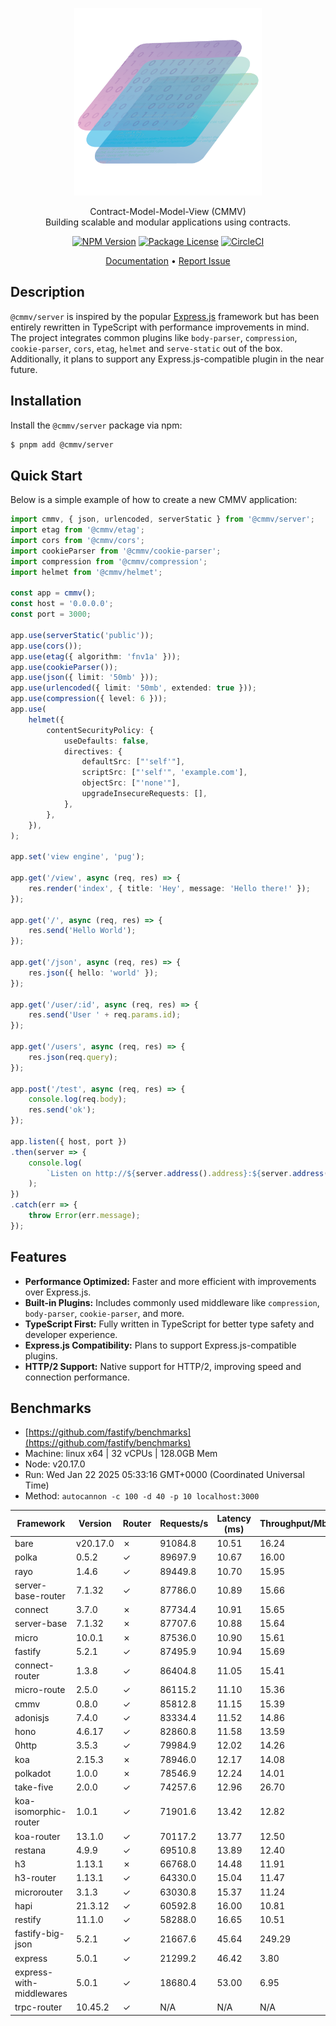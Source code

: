<p align="center">
  <a href="https://cmmv.io/" target="blank"><img src="https://raw.githubusercontent.com/andrehrferreira/docs.cmmv.io/main/public/assets/logo_CMMV2_icon.png" width="300" alt="CMMV Logo" /></a>
</p>
<p align="center">Contract-Model-Model-View (CMMV) <br/> Building scalable and modular applications using contracts.</p>
<p align="center">
    <a href="https://www.npmjs.com/package/@cmmv/core"><img src="https://img.shields.io/npm/v/@cmmv/core.svg" alt="NPM Version" /></a>
    <a href="https://github.com/andrehrferreira/cmmv-server/blob/main/LICENSE"><img src="https://img.shields.io/npm/l/@cmmv/core.svg" alt="Package License" /></a>
    <a href="https://dl.circleci.com/status-badge/redirect/circleci/QyJWAYrZ9JTfN1eubSDo5u/JEtDUbr1cNkGRxfKFJo7oR/tree/main" target="_blank"><img src="https://dl.circleci.com/status-badge/img/circleci/QyJWAYrZ9JTfN1eubSDo5u/JEtDUbr1cNkGRxfKFJo7oR/tree/main.svg?style=svg" alt="CircleCI" /></a>
</p>

<p align="center">
  <a href="https://cmmv.io">Documentation</a> &bull;
  <a href="https://github.com/andrehrferreira/cmmv-server/issues">Report Issue</a>
</p>

## Description

``@cmmv/server`` is inspired by the popular [Express.js](https://expressjs.com/pt-br/) framework but has been entirely rewritten in TypeScript with performance improvements in mind. The project integrates common plugins like ``body-parser``, ``compression``, ``cookie-parser``, ``cors``, ``etag``, ``helmet`` and ``serve-static`` out of the box. Additionally, it plans to support any Express.js-compatible plugin in the near future.

## Installation

Install the ``@cmmv/server`` package via npm:

```bash
$ pnpm add @cmmv/server
```

## Quick Start

Below is a simple example of how to create a new CMMV application:

```typescript
import cmmv, { json, urlencoded, serverStatic } from '@cmmv/server';
import etag from '@cmmv/etag';
import cors from '@cmmv/cors';
import cookieParser from '@cmmv/cookie-parser';
import compression from '@cmmv/compression';
import helmet from '@cmmv/helmet';

const app = cmmv();
const host = '0.0.0.0';
const port = 3000;

app.use(serverStatic('public'));
app.use(cors());
app.use(etag({ algorithm: 'fnv1a' }));
app.use(cookieParser());
app.use(json({ limit: '50mb' }));
app.use(urlencoded({ limit: '50mb', extended: true }));
app.use(compression({ level: 6 }));
app.use(
    helmet({
        contentSecurityPolicy: {
            useDefaults: false,
            directives: {
                defaultSrc: ["'self'"],
                scriptSrc: ["'self'", 'example.com'],
                objectSrc: ["'none'"],
                upgradeInsecureRequests: [],
            },
        },
    }),
);

app.set('view engine', 'pug');

app.get('/view', async (req, res) => {
    res.render('index', { title: 'Hey', message: 'Hello there!' });
});

app.get('/', async (req, res) => {
    res.send('Hello World');
});

app.get('/json', async (req, res) => {    
    res.json({ hello: 'world' });
});

app.get('/user/:id', async (req, res) => {
    res.send('User ' + req.params.id);
});

app.get('/users', async (req, res) => {
    res.json(req.query);
});

app.post('/test', async (req, res) => {
    console.log(req.body);
    res.send('ok');
});

app.listen({ host, port })
.then(server => {
    console.log(
        `Listen on http://${server.address().address}:${server.address().port}`,
    );
})
.catch(err => {
    throw Error(err.message);
});
```

## Features

* **Performance Optimized:** Faster and more efficient with improvements over Express.js.
* **Built-in Plugins:** Includes commonly used middleware like ``compression``, ``body-parser``, ``cookie-parser``, and more.
* **TypeScript First:** Fully written in TypeScript for better type safety and developer experience.
* **Express.js Compatibility:** Plans to support Express.js-compatible plugins.
* **HTTP/2 Support:** Native support for HTTP/2, improving speed and connection performance.

## Benchmarks

* [https://github.com/fastify/benchmarks](https://github.com/fastify/benchmarks)
* Machine: linux x64 | 32 vCPUs | 128.0GB Mem
* Node: v20.17.0
* Run: Wed Jan 22 2025 05:33:16 GMT+0000 (Coordinated Universal Time)
* Method: ``autocannon -c 100 -d 40 -p 10 localhost:3000``

| Framework                 | Version  | Router | Requests/s | Latency (ms) | Throughput/Mb |
|---------------------------|----------|--------|------------|--------------|---------------|
| bare                      | v20.17.0 | ✗      | 91084.8    | 10.51        | 16.24         |
| polka                     | 0.5.2    | ✓      | 89697.9    | 10.67        | 16.00         |
| rayo                      | 1.4.6    | ✓      | 89449.8    | 10.70        | 15.95         |
| server-base-router        | 7.1.32   | ✓      | 87786.0    | 10.89        | 15.66         |
| connect                   | 3.7.0    | ✗      | 87734.4    | 10.91        | 15.65         |
| server-base               | 7.1.32   | ✗      | 87707.6    | 10.88        | 15.64         |
| micro                     | 10.0.1   | ✗      | 87536.0    | 10.90        | 15.61         |
| fastify                   | 5.2.1    | ✓      | 87495.9    | 10.94        | 15.69         |
| connect-router            | 1.3.8    | ✓      | 86404.8    | 11.05        | 15.41         |
| micro-route               | 2.5.0    | ✓      | 86115.2    | 11.10        | 15.36         |
| cmmv                      | 0.8.0    | ✓      | 85812.8    | 11.15        | 15.39         |
| adonisjs                  | 7.4.0    | ✓      | 83334.4    | 11.52        | 14.86         |
| hono                      | 4.6.17   | ✓      | 82860.8    | 11.58        | 13.59         |
| 0http                     | 3.5.3    | ✓      | 79984.9    | 12.02        | 14.26         |
| koa                       | 2.15.3   | ✗      | 78946.0    | 12.17        | 14.08         |
| polkadot                  | 1.0.0    | ✗      | 78546.9    | 12.24        | 14.01         |
| take-five                 | 2.0.0    | ✓      | 74257.6    | 12.96        | 26.70         |
| koa-isomorphic-router     | 1.0.1    | ✓      | 71901.6    | 13.42        | 12.82         |
| koa-router                | 13.1.0   | ✓      | 70117.2    | 13.77        | 12.50         |
| restana                   | 4.9.9    | ✓      | 69510.8    | 13.89        | 12.40         |
| h3                        | 1.13.1   | ✗      | 66768.0    | 14.48        | 11.91         |
| h3-router                 | 1.13.1   | ✓      | 64330.0    | 15.04        | 11.47         |
| microrouter               | 3.1.3    | ✓      | 63030.8    | 15.37        | 11.24         |
| hapi                      | 21.3.12  | ✓      | 60592.8    | 16.00        | 10.81         |
| restify                   | 11.1.0   | ✓      | 58288.0    | 16.65        | 10.51         |
| fastify-big-json          | 5.2.1    | ✓      | 21667.6    | 45.64        | 249.29        |
| express                   | 5.0.1    | ✓      | 21299.2    | 46.42        | 3.80          |
| express-with-middlewares  | 5.0.1    | ✓      | 18680.4    | 53.00        | 6.95          |
| trpc-router               | 10.45.2  | ✓      | N/A        | N/A          | N/A           |
